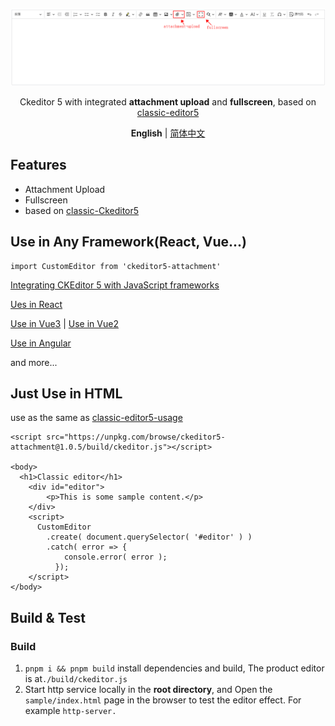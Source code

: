 <p align='center'>
  <img src='docs/img/screenshot.png' alt='screenshot' width='600'/>
</p>

<p align='center'>
Ckeditor 5 with integrated <b>attachment upload</b> and <b>fullscreen</b>, based on <a href="https://ckeditor.com/docs/ckeditor5/latest/installation/getting-started/predefined-builds.html#classic-editor" target="_blank">classic-editor5</a>
</p>

<p align='center'>
<b>English</b> | <a href="https://github.com/hjwforever/ckeditor5-attachment/blob/main/README.zh-CN.md">简体中文</a>
<!-- Contributors: Thanks for getting interested, however, we DON'T accept new transitions to the README, thanks. -->
</p>

## Features

- Attachment Upload
- Fullscreen
- based on [classic-Ckeditor5](https://ckeditor.com/docs/ckeditor5/latest/installation/getting-started/predefined-builds.html#classic-editor)

## Use in Any Framework(React, Vue...)


```
import CustomEditor from 'ckeditor5-attachment'

```

[Integrating CKEditor 5 with JavaScript frameworks](https://ckeditor.com/docs/ckeditor5/latest/installation/getting-started/frameworks/overview.html)

[Ues in React](https://ckeditor.com/docs/ckeditor5/latest/installation/getting-started/frameworks/react.html)

[Use in Vue3](https://ckeditor.com/docs/ckeditor5/latest/installation/getting-started/frameworks/vuejs-v3.html) | [Use in Vue2](https://ckeditor.com/docs/ckeditor5/latest/installation/getting-started/frameworks/vuejs-v2.html)

[Use in Angular](https://ckeditor.com/docs/ckeditor5/latest/installation/getting-started/frameworks/angular.html)

and more...

## Just Use in HTML

use as the same as [classic-editor5-usage](https://ckeditor.com/docs/ckeditor5/latest/installation/getting-started/quick-start.html)

```
<script src="https://unpkg.com/browse/ckeditor5-attachment@1.0.5/build/ckeditor.js"></script>

<body>
  <h1>Classic editor</h1>
    <div id="editor">
        <p>This is some sample content.</p>
    </div>
    <script>
      CustomEditor
        .create( document.querySelector( '#editor' ) )
        .catch( error => {
            console.error( error );
          });
    </script>
</body>

```

## Build & Test

### Build

1. `pnpm i && pnpm build` install dependencies and build, The product editor is at`./build/ckeditor.js`
2. Start http service locally in the **root directory**, and Open the `sample/index.html` page in the browser to test the editor effect. For example `http-server.`
